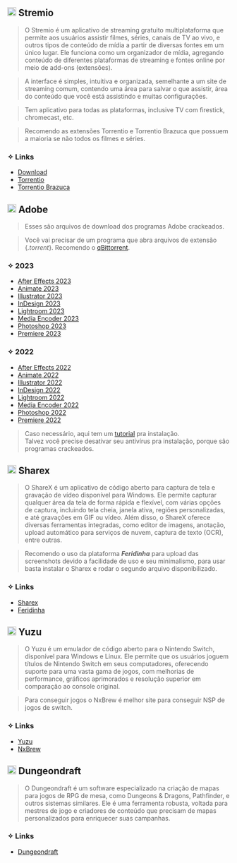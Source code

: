 ## <img src="https://f.feridinha.com/aMtD4.png" alt="empty" width= 20> Stremio
> O Stremio é um aplicativo de streaming gratuito multiplataforma que permite aos usuários assistir filmes, séries, canais de TV ao vivo, e outros tipos de conteúdo de mídia a partir de diversas fontes em um único lugar. Ele funciona como um organizador de mídia, agregando conteúdo de diferentes plataformas de streaming e fontes online por meio de add-ons (extensões).

> A interface é simples, intuitiva e organizada, semelhante a um site de streaming comum, contendo uma área para salvar o que assistir, área do conteúdo que você está assistindo e muitas configurações.

> Tem aplicativo para todas as plataformas, inclusive TV com firestick, chromecast, etc.

> Recomendo as extensões Torrentio e Torrentio Brazuca que possuem a maioria se não todos os filmes e séries.

### ✧ Links

- [Download](https://www.stremio.com/downloads)
- [Torrentio](https://torrentio.strem.fun/configure)
- [Torrentio Brazuca](https://torrentio.strem.fun/brazuca/configure)


## <img src="https://i.imgur.com/snigJlA.png" alt="empty" width= 20> Adobe
> Esses são arquivos de download dos programas Adobe crackeados.

> Você vai precisar de um programa que abra arquivos de extensão {_.torrent_}. Recomendo o [qBittorrent](https://www.qbittorrent.org/download.php).
### ✧ 2023
- [After Effects 2023](https://drive.google.com/file/d/1rjae5waEyP0H1xlcCA5EzPG53-1W88d-/view?usp=share_link)
- [Animate 2023](https://drive.google.com/file/d/1mCvrJFlCs_AVM3JJajifyXbdtf8U1twE/view?usp=share_link)
- [Illustrator 2023](https://drive.google.com/file/d/1EKwYKd3BYphxtYA2XGxBJx3_aiwSqyNz/view?usp=share_link)
- [InDesign 2023](https://drive.google.com/file/d/1oQt9Z9sDyNZSlKypGOsBhDuf7zTnX2hZ/view?usp=share_link)
- [Lightroom 2023](https://drive.google.com/file/d/1exT84Dr5eycSI_xo1jzp6OaZqc6g1zXE/view?usp=share_link)
- [Media Encoder 2023](https://drive.google.com/file/d/1b2kA3owXljoNfDpeL4ctIrhRycnvF38D/view?usp=share_link)
- [Photoshop 2023](https://drive.google.com/file/d/1Fcoh2Nx2RIzCX2SAqzIxd9JiqjDVgMs6/view?usp=share_link)
- [Premiere 2023](https://drive.google.com/file/d/14FcNvVXyQZlqiPXdmhQxHbqX8UQ-7O_l/view?usp=share_link)
### ✧ 2022
- [After Effects 2022](https://drive.google.com/file/d/1Z0bys3_ZMisMtF6vMZRjiRiCMbHE2bQl/view?usp=sharing)
- [Animate 2022](https://drive.google.com/file/d/1s8LihiDZXP7uHzjses1wivze265b1F6q/view?usp=sharing)
- [Illustrator 2022](https://drive.google.com/file/d/1BiB0hHP8RSNdnQMuWnyb5C4MaBq2nhma/view?usp=sharing)
- [InDesign 2022](https://drive.google.com/file/d/1Pk5K2-m8iNLIm1NkuhzQWxoy1Iwo6Hl8/view?usp=sharing)
- [Lightroom 2022](https://drive.google.com/file/d/1Pk5K2-m8iNLIm1NkuhzQWxoy1Iwo6Hl8/view?usp=sharing)
- [Media Encoder 2022](https://drive.google.com/file/d/1nbV77V-WJ-04wsNMiiQHXO5q48e7IkWH/view?usp=sharing)
- [Photoshop 2022](https://drive.google.com/file/d/1Tcwo1C5xLqaA81-nh_RvTsP1pHyLov4R/view?usp=sharing)
- [Premiere 2022](https://drive.google.com/file/d/1rLhj39iuyfhSlrGSoskj1WQYabKxqLNj/view?usp=sharing)

> Caso necessário, aqui tem um [tutorial](https://i.imgur.com/SBTM5BL.png) pra instalação.  
> Talvez você precise desativar seu antivírus pra instalação, porque são programas crackeados.

## <img src="https://f.feridinha.com/STjyM.png" alt="empty" width= 20> Sharex

> O ShareX é um aplicativo de código aberto para captura de tela e gravação de vídeo disponível para Windows. Ele permite capturar qualquer área da tela de forma rápida e flexível, com várias opções de captura, incluindo tela cheia, janela ativa, regiões personalizadas, e até gravações em GIF ou vídeo. Além disso, o ShareX oferece diversas ferramentas integradas, como editor de imagens, anotação, upload automático para serviços de nuvem, captura de texto (OCR), entre outras.

> Recomendo o uso da plataforma ***Feridinha*** para upload das screenshots devido a facilidade de uso e seu minimalismo, para usar basta instalar o Sharex e rodar o segundo arquivo disponibilizado.

### ✧ Links

- [Sharex](https://getsharex.com/downloads)
- [Feridinha](https://f.feridinha.com/sharex.sxcu) 

## <img src="https://f.feridinha.com/PsUuk.png" alt="empty" width= 20> Yuzu

> O Yuzu é um emulador de código aberto para o Nintendo Switch, disponível para Windows e Linux. Ele permite que os usuários joguem títulos de Nintendo Switch em seus computadores, oferecendo suporte para uma vasta gama de jogos, com melhorias de performance, gráficos aprimorados e resolução superior em comparação ao console original. 

> Para conseguir jogos o NxBrew é melhor site para conseguir NSP de jogos de switch.

### ✧ Links

- [Yuzu](https://buzzheavier.com/f/GQQkONcyoAA=)
- [NxBrew](https://nxbrew.net/)

## <img src="https://f.feridinha.com/fNttl.png" alt="empty" width= 20> Dungeondraft 

> O Dungeondraft é um software especializado na criação de mapas para jogos de RPG de mesa, como Dungeons & Dragons, Pathfinder, e outros sistemas similares. Ele é uma ferramenta robusta, voltada para mestres de jogo e criadores de conteúdo que precisam de mapas personalizados para enriquecer suas campanhas.

### ✧ Links

- [Dungeondraft](https://hidan.sh/)
